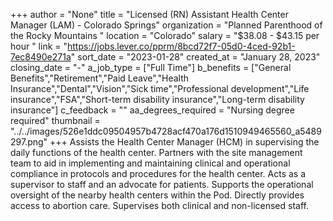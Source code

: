 +++
author = "None"
title = "Licensed (RN) Assistant Health Center Manager (LAM) - Colorado Springs"
organization = "Planned Parenthood of the Rocky Mountains "
location = "Colorado"
salary = "$38.08 - $43.15 per hour "
link = "https://jobs.lever.co/pprm/8bcd72f7-05d0-4ced-92b1-7ec8490e271a"
sort_date = "2023-01-28"
created_at = "January 28, 2023"
closing_date = "-"
a_job_type = ["Full Time"]
b_benefits = ["General Benefits","Retirement","Paid Leave","Health Insurance","Dental","Vision","Sick time","Professional development","Life insurance","FSA","Short-term disability insurance","Long-term disability insurance"]
c_feedback = ""
aa_degrees_required = "Nursing degree required"
thumbnail = "../../images/526e1ddc09504957b4728acf470a176d1510949465560_a5489297.png"
+++
Assists the Health Center Manager (HCM) in supervising the daily functions of the health center. Partners with the site management team to aid in implementing and maintaining clinical and operational compliance in protocols and procedures for the health center. Acts as a supervisor to staff and an advocate for patients. Supports the operational oversight of the nearby health centers within the Pod. Directly provides access to abortion care. Supervises both clinical and non-licensed staff. 